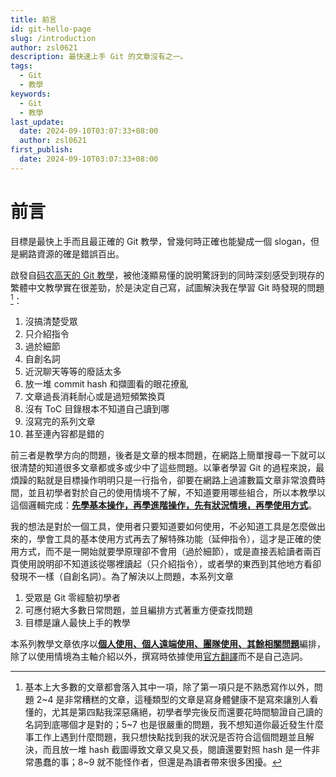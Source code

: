 ```yaml
---
title: 前言
id: git-hello-page
slug: /introduction
author: zsl0621
description: 最快速上手 Git 的文章沒有之一。
tags:
  - Git
  - 教學
keywords:
  - Git
  - 教學
last_update:
  date: 2024-09-10T03:07:33+08:00
  author: zsl0621
first_publish:
  date: 2024-09-10T03:07:33+08:00
---
```


# 前言

目標是最快上手而且最正確的 Git 教學，曾幾何時正確也能變成一個 slogan，但是網路資源的確是錯誤百出。

啟發自[码农高天的 Git 教學](https://www.youtube.com/watch?v=uj8hjLyEBmU)，被他淺顯易懂的說明驚訝到的同時深刻感受到現存的繁體中文教學實在很差勁，於是決定自己寫，試圖解決我在學習 Git 時發現的問題[^note]：

1. 沒搞清楚受眾
2. 只介紹指令
3. 過於細節
4. 自創名詞
5. 近況聊天等等的廢話太多
6. 放一堆 commit hash 和擷圖看的眼花撩亂
7. 文章過長消耗耐心或是過短頻繁換頁
8. 沒有 ToC 目錄根本不知道自己讀到哪
9. 沒寫完的系列文章
10. 甚至連內容都是錯的

[^note]: 基本上大多數的文章都會落入其中一項，除了第一項只是不熟悉寫作以外，問題 2\~4 是非常糟糕的文章，這種類型的文章是寫身體健康不是寫來讓別人看懂的，尤其是第四點我深惡痛絕，初學者學完後反而還要花時間驗證自己讀的名詞到底哪個才是對的；5\~7 也是很嚴重的問題，我不想知道你最近發生什麼事工作上遇到什麼問題，我只想快點找到我的狀況是否符合這個問題並且解決，而且放一堆 hash 截圖導致文章又臭又長，閱讀還要對照 hash 是一件非常愚蠢的事；8\~9 就不能怪作者，但還是為讀者帶來很多困擾。

前三者是教學方向的問題，後者是文章的根本問題，在網路上簡單搜尋一下就可以很清楚的知道很多文章都或多或少中了這些問題。以筆者學習 Git 的過程來說，最煩躁的點就是目標操作明明只是一行指令，卻要在網路上過濾數篇文章非常浪費時間，並且初學者對於自己的使用情境不了解，不知道要用哪些組合，所以本教學以這個邏輯完成：<u>**先學基本操作，再學進階操作，先有狀況情境，再學使用方式**</u>。

我的想法是對於一個工具，使用者只要知道要如何使用，不必知道工具是怎麼做出來的，學會工具的基本使用方式再去了解特殊功能（延伸指令），這才是正確的使用方式，而不是一開始就要學原理卻不會用（過於細節），或是直接丟給讀者兩百頁使用說明卻不知道該從哪裡讀起（只介紹指令），或者學的東西到其他地方看卻發現不一樣（自創名詞）。為了解決以上問題，本系列文章

1. 受眾是 Git 零經驗初學者
2. 可應付絕大多數日常問題，並且編排方式著重方便查找問題
3. 目標是讓人最快上手的教學

本系列教學文章依序以<u>**個人使用、個人遠端使用、團隊使用、其餘相關問題**</u>編排，除了以使用情境為主軸介紹以外，撰寫時依據使用[官方翻譯](https://git-scm.com/book/zh/v2)而不是自己造詞。
